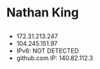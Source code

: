 # Nathan King
##
- 172.31.213.247
- 104.245.151.97
- IPv6: NOT DETECTED
- github.com IP: 140.82.112.3
